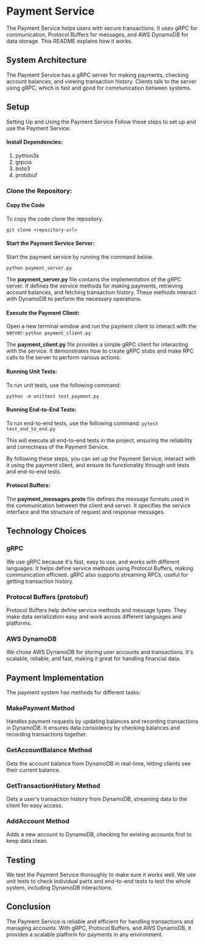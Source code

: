# Payment Service

The Payment Service helps users with secure transactions. It uses gRPC for communication, Protocol Buffers for messages, and AWS DynamoDB for data storage. This README explains how it works.

## System Architecture

The Payment Service has a gRPC server for making payments, checking account balances, and viewing transaction history. Clients talk to the server using gRPC, which is fast and good for communication between systems.

## Setup

Setting Up and Using the Payment Service
Follow these steps to set up and use the Payment Service:

#### Install Dependencies:
1. python3x
2. grpcio
3. boto3
3. protobuf

### Clone the Repository:
#### Copy the Code

To copy the code clone the repository.

```git clone <repository-url> ```

#### Start the Payment Service Server:
Start the payment service by running the command below.

```python payment_server.py```

The **payment_server.py** file contains the implementation of the gRPC server. It defines the service methods for making payments, retrieving account balances, and fetching transaction history. These methods interact with DynamoDB to perform the necessary operations.

#### Execute the Payment Client:

Open a new terminal window and run the payment client to interact with the server:
```python payment_client.py```

The **payment_client.py** file provides a simple gRPC client for interacting with the service. It demonstrates how to create gRPC stubs and make RPC calls to the server to perform various actions.

#### Running Unit Tests:
To run unit tests, use the following command:

```python -m unittest test_payment.py```


#### Running End-to-End Tests:

To run end-to-end tests, use the following command:
```pytest test_end_to_end.py```

This will execute all end-to-end tests in the project, ensuring the reliability and correctness of the Payment Service.

By following these steps, you can set up the Payment Service, interact with it using the payment client, and ensure its functionality through unit tests and end-to-end tests.

#### Protocol Buffers: 

The **payment_messages.proto** file defines the message formats used in the communication between the client and server. It specifies the service interface and the structure of request and response messages.

## Technology Choices

### gRPC

We use gRPC because it's fast, easy to use, and works with different languages. It helps define service methods using Protocol Buffers, making communication efficient. gRPC also supports streaming RPCs, useful for getting transaction history.

### Protocol Buffers (protobuf)

Protocol Buffers help define service methods and message types. They make data serialization easy and work across different languages and platforms.

### AWS DynamoDB

We chose AWS DynamoDB for storing user accounts and transactions. It's scalable, reliable, and fast, making it great for handling financial data.

## Payment Implementation

The payment system has methods for different tasks:

### MakePayment Method

Handles payment requests by updating balances and recording transactions in DynamoDB. It ensures data consistency by checking balances and recording transactions together.

### GetAccountBalance Method

Gets the account balance from DynamoDB in real-time, letting clients see their current balance.

### GetTransactionHistory Method

Gets a user's transaction history from DynamoDB, streaming data to the client for easy access.

### AddAccount Method

Adds a new account to DynamoDB, checking for existing accounts first to keep data clean.

## Testing

We test the Payment Service thoroughly to make sure it works well. We use unit tests to check individual parts and end-to-end tests to test the whole system, including DynamoDB interactions.

## Conclusion

The Payment Service is reliable and efficient for handling transactions and managing accounts. With gRPC, Protocol Buffers, and AWS DynamoDB, it provides a scalable platform for payments in any environment.
